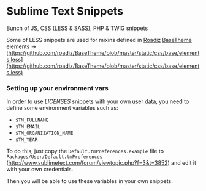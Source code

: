 # Sublime Text Snippets

Bunch of JS, CSS (LESS & SASS), PHP & TWIG snippets

Some of LESS snippets are used for mixins defined in [Roadiz](https://github.com/roadiz/roadiz) [BaseTheme](https://github.com/roadiz/BaseTheme) elements -> [https://github.com/roadiz/BaseTheme/blob/master/static/css/base/elements.less](https://github.com/roadiz/BaseTheme/blob/master/static/css/base/elements.less)

### Setting up your environment vars

In order to use *LICENSES* snippets with your own user data,
you need to define some environment variables such as:

- `$TM_FULLNAME`
- `$TM_EMAIL`
- `$TM_ORGANIZATION_NAME`
- `$TM_YEAR`

To do this, just copy the `Default.tmPreferences.example` file to `Packages/User/Default.tmPreferences`
(http://www.sublimetext.com/forum/viewtopic.php?f=3&t=3852)
and edit it with your own credentials.

Then you will be able to use these variables in your own snippets.

